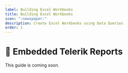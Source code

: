 ```yaml
---
label: Building Excel Workbooks
title: Building Excel Workbooks
icon: ":newspaper:"
description: Create Excel Workbooks using Data Queries
order: 1
---
```


# :newspaper: Embedded Telerik Reports

This guide is coming soon.